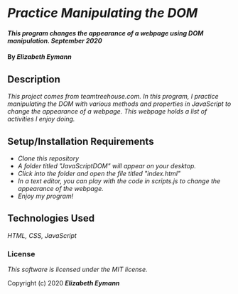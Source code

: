 # _Practice Manipulating the DOM_

#### _This program changes the appearance of a webpage using DOM manipulation. September 2020_

#### By _**Elizabeth Eymann**_

## Description

_This project comes from teamtreehouse.com. In this program, I practice manipulating the DOM with various methods and properties in JavaScript to change the appearance of a webpage. This webpage holds a list of activities I enjoy doing._

## Setup/Installation Requirements

* _Clone this repository_
* _A folder titled "JavaScriptDOM" will appear on your desktop._
* _Click into the folder and open the file titled "index.html"_
* _In a text editor, you can play with the code in scripts.js to change the appearance of the webpage._
* _Enjoy my program!_

## Technologies Used

_HTML, CSS, JavaScript_

### License

*This software is licensed under the MIT license.*

Copyright (c) 2020 **_Elizabeth Eymann_**
